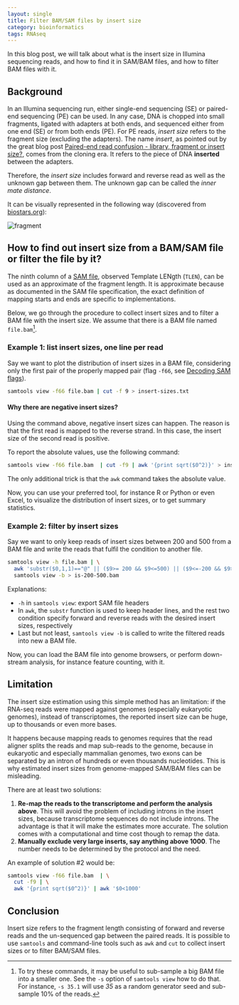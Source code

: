 ```yaml
---
layout: single
title: Filter BAM/SAM files by insert size
category: bioinformatics
tags: RNAseq
---
```


In this blog post, we will talk about what is the insert size in Illumina sequencing reads, and how to find it in SAM/BAM files, and how to filter BAM files with it.

## Background

In an Illumina sequencing run, either single-end sequencing (SE) or paired-end sequencing (PE) can be used. In any case, DNA is chopped into small fragments, ligated with adapters at both ends, and sequenced either from one end (SE) or from both ends (PE). For PE reads, *insert size* refers to the fragment size (excluding the adapters). The name *insert*, as pointed out by the great blog post [Paired-end read confusion - library, fragment or insert size?](http://thegenomefactory.blogspot.com/2013/08/paired-end-read-confusion-library.html), comes from the cloning era. It refers to the piece of DNA **inserted** between the adapters.

Therefore, the *insert size* includes forward and reverse read as well as the unknown gap between them. The unknown gap can be called the *inner mate distance*.

It can be visually represented in the following way (discovered from [biostars.org][1]):

![fragment](http://www.frontiersin.org/files/Articles/77572/fgene-05-00005-HTML/image_m/fgene-05-00005-g001.jpg)

## How to find out insert size from a BAM/SAM file or filter the file by it?

The ninth column of a [SAM file](https://samtools.github.io/hts-specs/SAMv1.pdf), observed Template LENgth (`TLEN`), can be used as an approximate of the fragment length. It is approximate because as documented in the SAM file specification, the exact definition of mapping starts and ends are specific to implementations.

Below, we go through the procedure to collect insert sizes and to filter a BAM file with the insert size. We assume that there is a BAM file named `file.bam`[^1].

### Example 1: list insert sizes, one line per read

Say we want to plot the distribution of insert sizes in a BAM file, considering only the first pair of the properly mapped pair (flag `-f66`, see [Decoding SAM flags](https://broadinstitute.github.io/picard/explain-flags.html)).

```bash
samtools view -f66 file.bam | cut -f 9 > insert-sizes.txt
```
#### Why there are negative insert sizes?

Using the command above, negative insert sizes can happen. The reason is that the first read is mapped to the reverse strand. In this case, the insert size of the second read is positive.

To report the absolute values, use the following command:

```bash
samtools view -f66 file.bam  | cut -f9 | awk '{print sqrt($0^2)}' > insert-sizes.txt
```

The only additional trick is that the `awk` command takes the absolute value.

Now, you can use your preferred tool, for instance R or Python or even Excel, to visualize the distribution of insert sizes, or to get summary statistics.

### Example 2: filter by insert sizes

Say we want to only keep reads of insert sizes between 200 and 500 from a BAM file and write the reads that fulfil the condition to another file. 

```bash
samtools view -h file.bam | \
  awk 'substr($0,1,1)=="@" || ($9>= 200 && $9<=500) || ($9<=-200 && $9>=-500)' | \
  samtools view -b > is-200-500.bam
```

Explanations:

* `-h` in `samtools view`: export SAM file headers
* In `awk`, the `substr` function is used to keep header lines, and the rest two condition specify forward and reverse reads with the desired insert sizes, respectively
* Last but not least, `samtools view -b` is called to write the filtered reads into new a BAM file.

Now, you can load the BAM file into genome browsers, or perform down-stream analysis, for instance feature counting, with it.

## Limitation

The insert size estimation using this simple method has an limitation: if the RNA-seq reads were mapped against genomes (especially eukaryotic genomes), instead of transcriptomes, the reported insert size can be huge, up to thousands or even more bases.

It happens because mapping reads to genomes requires that the read aligner splits the reads and map sub-reads to the genome, because in eukaryotic and especially mammalian genomes, two exons can be separated by an intron of hundreds or even thousands nucleotides. This is why estimated insert sizes from genome-mapped SAM/BAM files can be misleading.

There are at least two solutions:

1. **Re-map the reads to the transcriptome and perform the analysis above**. This will avoid the problem of including introns in the insert sizes, because transcriptome sequences do not include introns. The advantage is that it will make the estimates more accurate. The solution comes with a computational and time cost though to remap the data.
2. **Manually exclude very large inserts, say anything above 1000**. The number needs to be determined by the protocol and the need.

An example of solution #2 would be:

```bash
samtools view -f66 file.bam  | \
  cut -f9 | \
  awk '{print sqrt($0^2)}' | awk '$0<1000'
```

## Conclusion

Insert size refers to the fragment length consisting of forward and reverse reads and the un-sequenced gap between the paired reads. It is possible to use `samtools` and command-line tools such as `awk` and `cut` to collect insert sizes or to filter BAM/SAM files. 

[^1]: To try these commands, it may be useful to sub-sample a big BAM file into a smaller one. See the `-s` option of `samtools view` how to do that. For instance, `-s 35.1` will use *35* as a random generator seed and sub-sample 10% of the reads.

[1]: https://www.biostars.org/p/106291/
